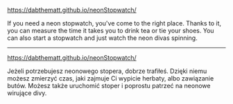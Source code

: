 https://dabthematt.github.io/neonStopwatch/

If you need a neon stopwatch, you've come to the right place. Thanks to it, you can measure the time it takes you to drink tea or tie your shoes.
You can also start a stopwatch and just watch the neon divas spinning.

- - - - 

https://dabthematt.github.io/neonStopwatch/

Jeżeli potrzebujesz neonowego stopera, dobrze trafiłeś. Dzięki niemu możesz zmierzyć czas, jaki zajmuje Ci wypicie herbaty, albo zawiązanie butów.
Możesz także uruchomić stoper i poprostu patrzeć na neonowe wirujące divy.
